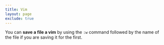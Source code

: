 ```yaml
---
title: Vim
layout: page
exclude: true
---
```




You can **save a file a vim** by using the `:w` command followed by the name of the file if you are saving it for the first.
<!--stackedit_data:
eyJoaXN0b3J5IjpbLTQ2ODA4NTI1OSwtMTIxMTgwMDY3OSwxMT
g1MzY0NjAxXX0=
-->